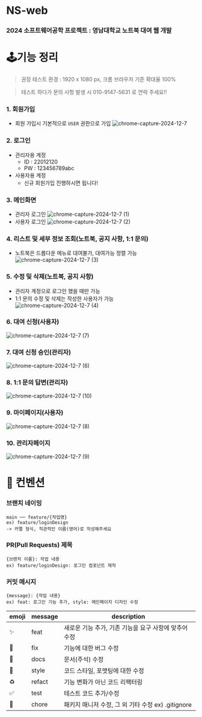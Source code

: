# NS-web
### 2024 소프트웨어공학 프로젝트 : 영남대학교 노트북 대여 웹 개발

# 🕹️기능 정리
> 권장 테스트 환경 : 1920 x 1080 px, 크롬 브라우저 기준 확대율 100%

> 테스트 하다가 문의 사항 발생 시 010-9147-5631 로 연락 주세요!!
### 1. 회원가입
- 회원 가입시 기본적으로 `USER` 권한으로 가입
![chrome-capture-2024-12-7](https://github.com/user-attachments/assets/f4d540e2-5a10-4717-ad4f-4f95a0d8800a)

### 2. 로그인
- 관리자용 계정
  - ID : 22012120
  - PW : 123456789abc
- 사용자용 계정
  - 신규 회원가입 진행하시면 됩니다!
### 3. 메인화면
- 관리자 로그인
![chrome-capture-2024-12-7 (1)](https://github.com/user-attachments/assets/e655ea5f-67dd-4b2a-b1ce-6879ba4e71bb)
- 사용자 로그인
![chrome-capture-2024-12-7 (2)](https://github.com/user-attachments/assets/8684f4e9-2ce5-4793-bd88-2f98e1f925a0)

### 4. 리스트 및 세부 정보 조회(노트북, 공지 사항, 1:1 문의)
- 노트북은 드롭다운 메뉴로 대여불가, 대여가능 정렬 가능
![chrome-capture-2024-12-7 (3)](https://github.com/user-attachments/assets/dcb429d8-e23d-4803-a816-05583aa8fd80)

### 5. 수정 및 삭제(노트북, 공지 사항)
- 관리자 계정으로 로그인 했을 때만 가능
- 1:1 문의 수정 및 삭제는 작성한 사용자가 가능
![chrome-capture-2024-12-7 (4)](https://github.com/user-attachments/assets/b9b9f21f-80ab-47b5-85e0-2a0b855c166f)

### 6. 대여 신청(사용자)
![chrome-capture-2024-12-7 (7)](https://github.com/user-attachments/assets/ca13184a-58cb-4f6b-a25d-28e6544bad18)

### 7. 대여 신청 승인(관리자)
![chrome-capture-2024-12-7 (6)](https://github.com/user-attachments/assets/594bebd8-1400-460d-a72a-4a12f53b24c0)

### 8. 1:1 문의 답변(관리자)
![chrome-capture-2024-12-7 (10)](https://github.com/user-attachments/assets/ba241c3a-9589-4e33-b2c8-e0e1131034b5)

### 9. 마이페이지(사용자)
![chrome-capture-2024-12-7 (8)](https://github.com/user-attachments/assets/152c4785-39e8-47a7-922d-a7cc4d99c8e3)

### 10. 관리자페이지
![chrome-capture-2024-12-7 (9)](https://github.com/user-attachments/assets/4b519599-9dd1-4629-b6ad-3b18120f0f0f)


# 📌 컨벤션

### 브랜치 네이밍
```
main ── feature/{작업명}
ex) feature/loginDesign
-> 카멜 형식, 직관적인 이름(영어)로 작성해주세요
```

### PR(Pull Requests) 제목
```
{브랜치 이름}: 작업 내용
ex) feature/loginDesign: 로그인 컴포넌트 제작
```

### 커밋 메시지
```
{message}: {작업 내용}
ex) feat: 로그인 기능 추가, style: 메인페이지 디자인 수정
```

| emoji              | message | description                                           |
| ------------------ | ------- | ----------------------------------------------------- |
| :sparkles:         | feat    | 새로운 기능 추가, 기존 기능을 요구 사항에 맞추어 수정 |
| :bug:              | fix     | 기능에 대한 버그 수정                                 |
| :closed_book:      | docs    | 문서(주석) 수정                                       |
| :art:              | style   | 코드 스타일, 포맷팅에 대한 수정                       |
| :recycle:          | refact  | 기능 변화가 아닌 코드 리팩터링                        |
| :white_check_mark: | test    | 테스트 코드 추가/수정                                 |
| :pushpin:          | chore   | 패키지 매니저 수정, 그 외 기타 수정 ex) .gitignore    |
